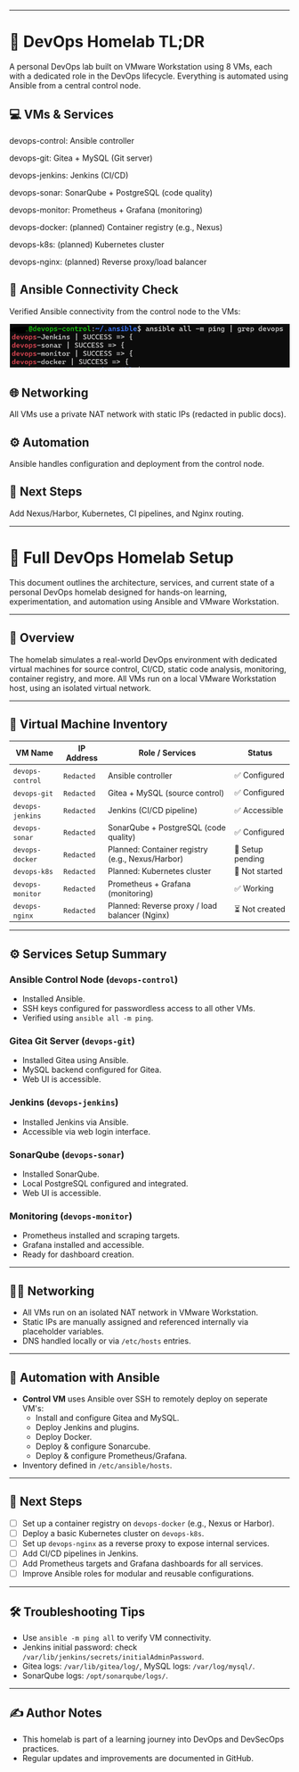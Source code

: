 *********************************************************************************************************
# 🧪 DevOps Homelab TL;DR
  
A personal DevOps lab built on VMware Workstation using 8 VMs, each with a dedicated role in the DevOps lifecycle. Everything is automated using Ansible from a central control node.

## 💻 VMs & Services

devops-control: Ansible controller

devops-git: Gitea + MySQL (Git server)

devops-jenkins: Jenkins (CI/CD)

devops-sonar: SonarQube + PostgreSQL (code quality)

devops-monitor: Prometheus + Grafana (monitoring)

devops-docker: (planned) Container registry (e.g., Nexus)

devops-k8s: (planned) Kubernetes cluster

devops-nginx: (planned) Reverse proxy/load balancer

## 🔧 Ansible Connectivity Check

Verified Ansible connectivity from the control node to the VMs:

![Ansible Ping Screenshot](ansible-connect.png)


## 🌐 Networking

All VMs use a private NAT network with static IPs (redacted in public docs).

## ⚙️ Automation

Ansible handles configuration and deployment from the control node.

## 🚧 Next Steps

Add Nexus/Harbor, Kubernetes, CI pipelines, and Nginx routing.

*********************************************************************************************************

# 🧪 Full DevOps Homelab Setup

This document outlines the architecture, services, and current state of a personal DevOps homelab designed for hands-on learning, experimentation, and automation using Ansible and VMware Workstation.

---

## 📌 Overview

The homelab simulates a real-world DevOps environment with dedicated virtual machines for source control, CI/CD, static code analysis, monitoring, container registry, and more. All VMs run on a local VMware Workstation host, using an isolated virtual network.

---

## 🧱 Virtual Machine Inventory

| VM Name          | IP Address     |    Role / Services                               | Status           |
|------------------|----------------|--------------------------------------------------|-------------------|
| `devops-control` | `Redacted`     | Ansible controller                               | ✅ Configured    |
| `devops-git`     | `Redacted`     | Gitea + MySQL (source control)                   | ✅ Configured    |
| `devops-jenkins` | `Redacted`     | Jenkins (CI/CD pipeline)                         | ✅ Accessible    |
| `devops-sonar`   | `Redacted`     | SonarQube + PostgreSQL (code quality)            | ✅ Configured    |
| `devops-docker`  | `Redacted`     | Planned: Container registry (e.g., Nexus/Harbor) | 🔄 Setup pending |
| `devops-k8s`     | `Redacted`     | Planned: Kubernetes cluster                      | 🔄 Not started   |
| `devops-monitor` | `Redacted`     | Prometheus + Grafana (monitoring)                | ✅ Working       |
| `devops-nginx`   | `Redacted`     | Planned: Reverse proxy / load balancer (Nginx)   | ⏳ Not created   |

---

## ⚙️ Services Setup Summary

### Ansible Control Node (`devops-control`)
- Installed Ansible.
- SSH keys configured for passwordless access to all other VMs.
- Verified using `ansible all -m ping`.

### Gitea Git Server (`devops-git`)
- Installed Gitea using Ansible.
- MySQL backend configured for Gitea.
- Web UI is accessible.

### Jenkins (`devops-jenkins`)
- Installed Jenkins via Ansible.
- Accessible via web login interface.

### SonarQube (`devops-sonar`)
- Installed SonarQube.
- Local PostgreSQL configured and integrated.
- Web UI is accessible.

### Monitoring (`devops-monitor`)
- Prometheus installed and scraping targets.
- Grafana installed and accessible.
- Ready for dashboard creation.

---

## 🧑‍💻 Networking

- All VMs run on an isolated NAT network in VMware Workstation.
- Static IPs are manually assigned and referenced internally via placeholder variables.
- DNS handled locally or via `/etc/hosts` entries.

---

## 🔁 Automation with Ansible

- **Control VM** uses Ansible over SSH to remotely deploy on seperate VM's:
  - Install and configure Gitea and MySQL.
  - Deploy Jenkins and plugins.
  - Deploy Docker.
  - Deploy & configure Sonarcube.
  - Deploy & configure Prometheus/Grafana.
- Inventory defined in `/etc/ansible/hosts`.

---

## 🧭 Next Steps

- [ ] Set up a container registry on `devops-docker` (e.g., Nexus or Harbor).
- [ ] Deploy a basic Kubernetes cluster on `devops-k8s`.
- [ ] Set up `devops-nginx` as a reverse proxy to expose internal services.
- [ ] Add CI/CD pipelines in Jenkins.
- [ ] Add Prometheus targets and Grafana dashboards for all services.
- [ ] Improve Ansible roles for modular and reusable configurations.

---

## 🛠️ Troubleshooting Tips

- Use `ansible -m ping all` to verify VM connectivity.
- Jenkins initial password: check `/var/lib/jenkins/secrets/initialAdminPassword`.
- Gitea logs: `/var/lib/gitea/log/`, MySQL logs: `/var/log/mysql/`.
- SonarQube logs: `/opt/sonarqube/logs/`.

---

## ✍️ Author Notes

- This homelab is part of a learning journey into DevOps and DevSecOps practices.
- Regular updates and improvements are documented in GitHub.
